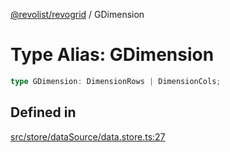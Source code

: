 [@revolist/revogrid](README.md) / GDimension

# Type Alias: GDimension

```ts
type GDimension: DimensionRows | DimensionCols;
```

## Defined in

[src/store/dataSource/data.store.ts:27](https://github.com/revolist/revogrid/blob/ad41fd58f9a9de46c1cfbe02ca82c22180ee685c/src/store/dataSource/data.store.ts#L27)

